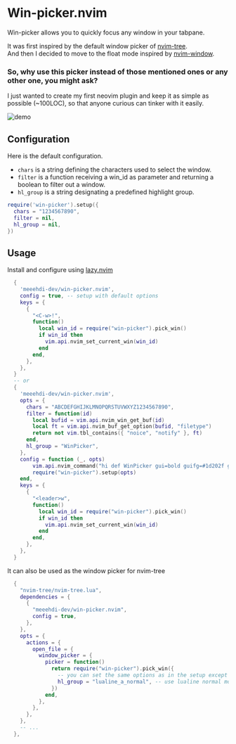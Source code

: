 # Win-picker.nvim

Win-picker allows you to quickly focus any window in your tabpane.

It was first inspired by the default window picker of [nvim-tree](https://github.com/nvim-tree/nvim-tree.lua).  
And then I decided to move to the float mode inspired by [nvim-window](https://github.com/yorickpeterse/nvim-window).

### So, why use this picker instead of those mentioned ones or any other one, you might ask?  
I just wanted to create my first neovim plugin and keep it as simple as possible (~100LOC), so that anyone curious can tinker with it easily.


![demo](https://github.com/meeehdi-dev/win-picker.nvim/assets/3422399/4f3e2709-ffd2-489e-b9c5-a87d60f1afad)


## Configuration

Here is the default configuration.

- `chars` is a string defining the characters used to select the window.
- `filter` is a function receiving a win_id as parameter and returning a boolean to filter out a window.
- `hl_group` is a string designating a predefined highlight group.

```lua
require('win-picker').setup({
  chars = "1234567890",
  filter = nil,
  hl_group = nil,
})
```

## Usage

Install and configure using [lazy.nvim](https://github.com/folke/lazy.nvim)
```lua
  {
    'meeehdi-dev/win-picker.nvim',
    config = true, -- setup with default options
    keys = {
      {
        "<C-w>!",
        function()
          local win_id = require("win-picker").pick_win()
          if win_id then
            vim.api.nvim_set_current_win(win_id)
          end
        end,
      },
    },
  }
  -- or
  {
    'meeehdi-dev/win-picker.nvim',
    opts = {
      chars = "ABCDEFGHIJKLMNOPQRSTUVWXYZ1234567890",
      filter = function(id)
        local bufid = vim.api.nvim_win_get_buf(id)
        local ft = vim.api.nvim_buf_get_option(bufid, "filetype")
        return not vim.tbl_contains({ "noice", "notify" }, ft)
      end,
      hl_group = "WinPicker",
    },
    config = function (_, opts)
        vim.api.nvim_command("hi def WinPicker gui=bold guifg=#1d202f guibg=#7aa2f7")
        require("win-picker").setup(opts)
    end,
    keys = {
      {
        "<leader>w",
        function()
          local win_id = require("win-picker").pick_win()
          if win_id then
            vim.api.nvim_set_current_win(win_id)
          end
        end,
      },
    },
  }
```

It can also be used as the window picker for nvim-tree
```lua
  {
    "nvim-tree/nvim-tree.lua",
    dependencies = {
      {
        "meeehdi-dev/win-picker.nvim",
        config = true,
      },
    },
    opts = {
      actions = {
        open_file = {
          window_picker = {
            picker = function()
              return require("win-picker").pick_win({
                -- you can set the same options as in the setup except for `hl`
                hl_group = "lualine_a_normal", -- use lualine normal mode hl group
              })
            end,
          },
        },
      },
    },
    -- ...
  },
```

